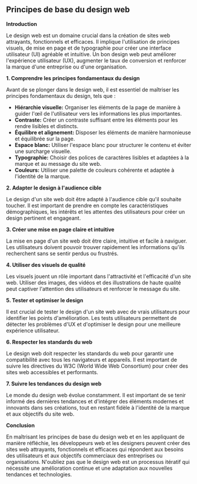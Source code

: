 ## Principes de base du design web

**Introduction**

Le design web est un domaine crucial dans la création de sites web attrayants, fonctionnels et efficaces. Il implique l'utilisation de principes visuels, de mise en page et de typographie pour créer une interface utilisateur (UI) agréable et intuitive. Un bon design web peut améliorer l'expérience utilisateur (UX), augmenter le taux de conversion et renforcer la marque d'une entreprise ou d'une organisation.

**1. Comprendre les principes fondamentaux du design**

Avant de se plonger dans le design web, il est essentiel de maîtriser les principes fondamentaux du design, tels que :

* **Hiérarchie visuelle:** Organiser les éléments de la page de manière à guider l'œil de l'utilisateur vers les informations les plus importantes.
* **Contraste:** Créer un contraste suffisant entre les éléments pour les rendre lisibles et distincts.
* **Équilibre et alignement:** Disposer les éléments de manière harmonieuse et équilibrée sur la page.
* **Espace blanc:** Utiliser l'espace blanc pour structurer le contenu et éviter une surcharge visuelle.
* **Typographie:** Choisir des polices de caractères lisibles et adaptées à la marque et au message du site web.
* **Couleurs:** Utiliser une palette de couleurs cohérente et adaptée à l'identité de la marque.

**2. Adapter le design à l'audience cible**

Le design d'un site web doit être adapté à l'audience cible qu'il souhaite toucher. Il est important de prendre en compte les caractéristiques démographiques, les intérêts et les attentes des utilisateurs pour créer un design pertinent et engageant.

**3. Créer une mise en page claire et intuitive**

La mise en page d'un site web doit être claire, intuitive et facile à naviguer. Les utilisateurs doivent pouvoir trouver rapidement les informations qu'ils recherchent sans se sentir perdus ou frustrés.

**4. Utiliser des visuels de qualité**

Les visuels jouent un rôle important dans l'attractivité et l'efficacité d'un site web. Utiliser des images, des vidéos et des illustrations de haute qualité peut captiver l'attention des utilisateurs et renforcer le message du site.

**5. Tester et optimiser le design**

Il est crucial de tester le design d'un site web avec de vrais utilisateurs pour identifier les points d'amélioration. Les tests utilisateurs permettent de détecter les problèmes d'UX et d'optimiser le design pour une meilleure expérience utilisateur.

**6. Respecter les standards du web**

Le design web doit respecter les standards du web pour garantir une compatibilité avec tous les navigateurs et appareils. Il est important de suivre les directives du W3C (World Wide Web Consortium) pour créer des sites web accessibles et performants.

**7. Suivre les tendances du design web**

Le monde du design web évolue constamment. Il est important de se tenir informé des dernières tendances et d'intégrer des éléments modernes et innovants dans ses créations, tout en restant fidèle à l'identité de la marque et aux objectifs du site web.

**Conclusion**

En maîtrisant les principes de base du design web et en les appliquant de manière réfléchie, les développeurs web et les designers peuvent créer des sites web attrayants, fonctionnels et efficaces qui répondent aux besoins des utilisateurs et aux objectifs commerciaux des entreprises ou organisations. N'oubliez pas que le design web est un processus itératif qui nécessite une amélioration continue et une adaptation aux nouvelles tendances et technologies.
